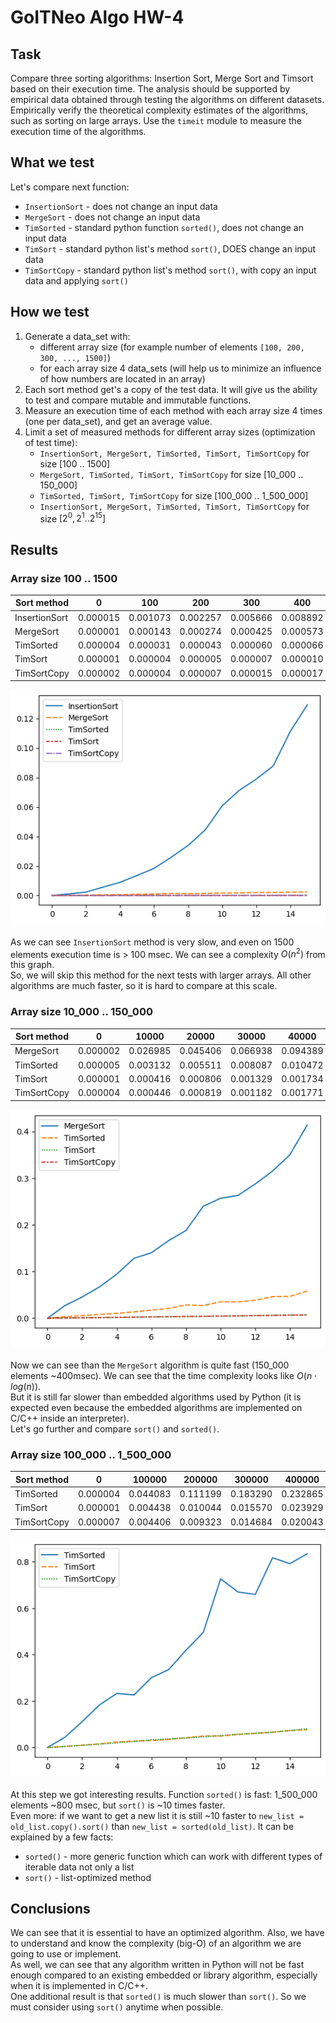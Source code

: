 # GoITNeo Algo HW-4

## Task
Compare three sorting algorithms: Insertion Sort, Merge Sort and Timsort based on their execution time. The analysis should be supported by empirical data obtained through testing the algorithms on different datasets. Empirically verify the theoretical complexity estimates of the algorithms, such as sorting on large arrays. Use the ```timeit``` module to measure the execution time of the algorithms.

## What we test
Let's compare next function:
 - ```InsertionSort``` - does not change an input data
 - ```MergeSort``` - does not change an input data
 - ```TimSorted``` - standard python function ```sorted()```, does not change an input data
 - ```TimSort``` - standard python list's method ```sort()```, DOES change an input data
 - ```TimSortCopy``` - standard python list's method ```sort()```, with copy an input data and applying ```sort()```

## How we test
1. Generate a data_set with:
    - different array size (for example number of elements ```[100, 200, 300, ..., 1500]```)
    - for each array size 4 data_sets (will help us to minimize an influence of how numbers are located in an array)
2. Each sort method get's a copy of the test data. It will give us the ability to test and compare mutable and immutable functions.
3. Measure an execution time of each method with each array size 4 times (one per data_set), and get an average value.
4. Limit a set of measured methods for different array sizes (optimization of test time):
    - ```InsertionSort, MergeSort, TimSorted, TimSort, TimSortCopy``` for size [100 .. 1500]
    - ```MergeSort, TimSorted, TimSort, TimSortCopy``` for size [10_000 .. 150_000]
    - ```TimSorted, TimSort, TimSortCopy``` for size [100_000 .. 1_500_000]
    - ```InsertionSort, MergeSort, TimSorted, TimSort, TimSortCopy``` for size $[2^{0},2^{1} .. 2^{15}]$

## Results
### Array size 100 .. 1500
|  Sort method   |    0     |   100    |   200    |   300    |   400    |   500    |   600    |   700    |   800    |   900    |   1000   |   1100   |   1200   |   1300   |   1400   |   1500   |
|----------------|----------|----------|----------|----------|----------|----------|----------|----------|----------|----------|----------|----------|----------|----------|----------|----------|
| InsertionSort  | 0.000015 | 0.001073 | 0.002257 | 0.005666 | 0.008892 | 0.013549 | 0.018383 | 0.025913 | 0.033954 | 0.044445 | 0.060831 | 0.071298 | 0.078907 | 0.087913 | 0.111291 | 0.129313 |
|   MergeSort    | 0.000001 | 0.000143 | 0.000274 | 0.000425 | 0.000573 | 0.000836 | 0.000939 | 0.001361 | 0.001221 | 0.001360 | 0.001617 | 0.001690 | 0.001975 | 0.002023 | 0.002282 | 0.002351 |
|   TimSorted    | 0.000004 | 0.000031 | 0.000043 | 0.000060 | 0.000066 | 0.000083 | 0.000097 | 0.000115 | 0.000133 | 0.000153 | 0.000170 | 0.000188 | 0.000204 | 0.000243 | 0.000245 | 0.000270 |
|    TimSort     | 0.000001 | 0.000004 | 0.000005 | 0.000007 | 0.000010 | 0.000012 | 0.000015 | 0.000018 | 0.000021 | 0.000024 | 0.000027 | 0.000030 | 0.000033 | 0.000036 | 0.000039 | 0.000054 |
|  TimSortCopy   | 0.000002 | 0.000004 | 0.000007 | 0.000015 | 0.000017 | 0.000015 | 0.000019 | 0.000019 | 0.000023 | 0.000025 | 0.000029 | 0.000031 | 0.000034 | 0.000037 | 0.000041 | 0.000043 |

![Array size 100 .. 1500](./pngs/100___1_500.png)\
\
As we can see ```InsertionSort``` method is very slow, and even on 1500 elements execution time is > 100 msec. We can see a complexity $O(n^{2})$ from this graph.\
So, we will skip this method for the next tests with larger arrays.
All other algorithms are much faster, so it is hard to compare at this scale.

### Array size 10_000 .. 150_000
|  Sort method   |    0     |  10000   |  20000   |  30000   |  40000   |  50000   |  60000   |  70000   |  80000   |  90000   |  100000  |  110000  |  120000  |  130000  |  140000  |  150000  |
|----------------|----------|----------|----------|----------|----------|----------|----------|----------|----------|----------|----------|----------|----------|----------|----------|----------|
|   MergeSort    | 0.000002 | 0.026985 | 0.045406 | 0.066938 | 0.094389 | 0.128358 | 0.140163 | 0.166327 | 0.187816 | 0.239815 | 0.256908 | 0.262914 | 0.287541 | 0.315037 | 0.350009 | 0.413783 |
|   TimSorted    | 0.000005 | 0.003132 | 0.005511 | 0.008087 | 0.010472 | 0.013641 | 0.017148 | 0.021183 | 0.028432 | 0.027344 | 0.035219 | 0.034853 | 0.038489 | 0.046193 | 0.046675 | 0.058217 |
|    TimSort     | 0.000001 | 0.000416 | 0.000806 | 0.001329 | 0.001734 | 0.002292 | 0.002824 | 0.003130 | 0.003483 | 0.003998 | 0.004498 | 0.004846 | 0.005526 | 0.006040 | 0.006603 | 0.007188 |
|  TimSortCopy   | 0.000004 | 0.000446 | 0.000819 | 0.001182 | 0.001771 | 0.002101 | 0.002706 | 0.003124 | 0.003694 | 0.004115 | 0.004553 | 0.005075 | 0.005612 | 0.006010 | 0.006642 | 0.007023 |

![Array size 10_000 .. 150_000](./pngs/10_000___150_000.png)\
\
Now we can see than the ```MergeSort``` algorithm is quite fast (150_000 elements ~400msec). We can see that the time complexity looks like $O(n\cdot log(n))$.\
But it is still far slower than embedded algorithms used by Python (it is expected even because the embedded algorithms are implemented on C/C++ inside an interpreter).\
Let's go further and compare ```sort()``` and ```sorted()```.

### Array size 100_000 .. 1_500_000
|  Sort method   |    0     |  100000  |  200000  |  300000  |  400000  |  500000  |  600000  |  700000  |  800000  |  900000  | 1000000  | 1100000  | 1200000  | 1300000  | 1400000  | 1500000  |
|----------------|----------|----------|----------|----------|----------|----------|----------|----------|----------|----------|----------|----------|----------|----------|----------|----------|
|   TimSorted    | 0.000004 | 0.044083 | 0.111199 | 0.183290 | 0.232865 | 0.226259 | 0.300633 | 0.335472 | 0.419053 | 0.495675 | 0.726186 | 0.669642 | 0.659030 | 0.817069 | 0.791577 | 0.834082 |
|    TimSort     | 0.000001 | 0.004438 | 0.010044 | 0.015570 | 0.023929 | 0.027968 | 0.029667 | 0.034868 | 0.041817 | 0.049911 | 0.049315 | 0.056061 | 0.060977 | 0.065662 | 0.072821 | 0.075778 |
|  TimSortCopy   | 0.000007 | 0.004406 | 0.009323 | 0.014684 | 0.020043 | 0.025983 | 0.033175 | 0.036559 | 0.040730 | 0.045935 | 0.051365 | 0.057907 | 0.061245 | 0.065748 | 0.073148 | 0.081220 |

![Array size 100_000 .. 1_500_000](./pngs/100_000___1_500_000.png)\
\
At this step we got interesting results. Function ```sorted()``` is fast: 1_500_000 elements ~800 msec, but ```sort()``` is ~10 times faster.\
Even more: if we want to get a new list it is still ~10 faster to ```new_list = old_list.copy().sort()``` than ```new_list = sorted(old_list)```. It can be explained by a few facts:
 - ```sorted()``` - more generic function which can work with different types of iterable data not only a list
 - ```sort()``` - list-optimized method

## Conclusions
We can see that it is essential to have an optimized algorithm. Also, we have to understand and know the complexity (big-O) of an algorithm we are going to use or implement.\
As well, we can see that any algorithm written in Python will not be fast enough compared to an existing embedded or library algorithm, especially when it is implemented in C/C++.\
One additional result is that ```sorted()``` is much slower than ```sort()```. So we must consider using ```sort()``` anytime when possible.